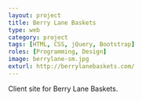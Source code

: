 ```yaml
---
layout: project
title: Berry Lane Baskets
type: web
category: project
tags: [HTML, CSS, jQuery, Bootstrap]
roles: [Programming, Design]
image: berrylane-sm.jpg
exturl: http://berrylanebaskets.com/
---
```

Client site for Berry Lane Baskets.